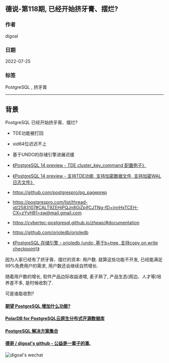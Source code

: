 ## 德说-第118期, 已经开始挤牙膏、摆烂?   
      
### 作者      
digoal      
      
### 日期      
2022-07-25     
      
### 标签      
PostgreSQL , 挤牙膏    
      
----      
      
## 背景     
  
PostgreSQL 已经开始挤牙膏、摆烂?   
  
- TDE功能被打回  
- xid64位迟迟不上  
- 基于UNDO的存储引擎进展迟缓  
  
- [《PostgreSQL 14 preview - TDE cluster_key_command 配置例子》](../202012/20201229_01.md)    
- [《PostgreSQL 14 preview - 支持TDE功能, 支持加密数据文件, 支持加密WAL日志文件》](../202012/20201228_01.md)    
- https://github.com/postgrespro/pg_pageprep  
- https://postgrespro.com/list/thread-id/2583107#CALT9ZEHiPQJn8GjZpjfCJTNg-fD+innHxTCEH-CX=zYyH81=sw@mail.gmail.com
- https://cybertec-postgresql.github.io/zheap/#documentation  
- https://github.com/orioledb/orioledb
- [《PostgreSQL 存储引擎 - orioledb (undo, 基于b+tree, 支持copy on write checkpoint)》](../202202/20220228_01.md)  
  
因为人家已经有了挤牙膏、摆烂的资本: 用户数. 就算这些功能不开发, 已经能满足99%免费用户的需求, 用户数还会继续自然增长.    
  
随着用户数的增长, 软件产品边际收益递增, 麦子熟了, 产品生态(周边、人才等)培养差不多, 是时候收割了.   
  
可是谁能收割?   
  
  
  
#### [期望 PostgreSQL 增加什么功能?](https://github.com/digoal/blog/issues/76 "269ac3d1c492e938c0191101c7238216")
  
  
#### [PolarDB for PostgreSQL云原生分布式开源数据库](https://github.com/ApsaraDB/PolarDB-for-PostgreSQL "57258f76c37864c6e6d23383d05714ea")
  
  
#### [PostgreSQL 解决方案集合](https://yq.aliyun.com/topic/118 "40cff096e9ed7122c512b35d8561d9c8")
  
  
#### [德哥 / digoal's github - 公益是一辈子的事.](https://github.com/digoal/blog/blob/master/README.md "22709685feb7cab07d30f30387f0a9ae")
  
  
![digoal's wechat](../pic/digoal_weixin.jpg "f7ad92eeba24523fd47a6e1a0e691b59")
  
